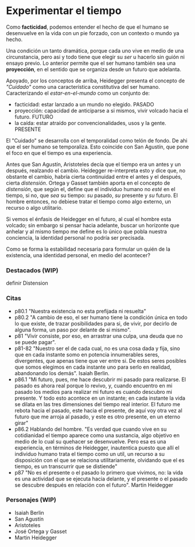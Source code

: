 # Experimentar el tiempo
Como **facticidad**, podemos entender el hecho de que el humano se desenvuelve en la vida con un pie forzado, con un contexto o mundo ya hecho.

Una condición un tanto dramática, porque cada uno vive en medio de una circunstancia, pero asi y todo tiene que elegir su *ser* u hacerlo sin guión ni ensayo previo. Lo anterior permite que el ser humano también sea una **proyección**, en el sentido que se organiza desde un futuro que adelanta.

<!-- cuando quien vive la vida, mira hacia atrás, lo hace con una sombre de culpa o deuda., y es que sabe que cuando eligió algo, nego todas las otras posibilidades. Elegir es perder. Vivir consiste en arrastrar una culpa que no se puede pagar. -->

Apoyado, por los conceptos de arriba, Heidegger presenta el concepto de *"Cuidado"* como una característica constitutiva del ser humano. Caracterizando el *estar-en-el-mundo* como un conjunto de:
- facticidad: estar lanzado a un mundo no elegido. PASADO
- proyección: capacidad de anticiparse a si mismos, vivir volcado hacia el futuro. FUTURO
- la caída: estar atraído por convencionalidades, usos y la gente. PRESENTE

El "Cuidado" se desarrolla con el temporalidad como telón de fondo. De ahi que el ser humano se temporaliza. Esto coincide con San Agustín, que pone el foco en que el tiempo es una experiencia.

Antes que San Agustín, Aristoteles decía que el tiempo era un antes y un después, realzando el cambio. Heidegger re-interpreta esto y dice que, no obstante el cambio, habría cierta continuidad entre el antes y el después, cierta *distensión*. Ortega y Gasset también aporta en el concepto de *distensión*, que según el, define que el individuo humano no *esté* en el tiempo, si no, que *sea* su tiempo: *su* pasado, *su* presente y *su* futuro. El hombre entonces, no debiese tratar el tiempo como algo externo, un recurso o algo utilitario.

Si vemos el énfasis de Heidegger en el futuro, al cual el hombre esta volcado; sin embargo si pensar hacia adelante, buscar un horizonte que anhelar y al mismo tiempo me define es lo único que pobla nuestra conciencia, la identidad personal no podría ser precisada.

Como se forma la estabilidad necesaria para formular un quién de la existencia, una identidad personal, en medio del acontecer?

### Destacados (WIP)
definir Distension

### Citas
- p80.1 "Nuestra existencia no esta prefijada ni resuelta" 
- p80.2 "A cambio de eso, el ser humano tiene la condición única en todo lo que existe, de trazar posibilidades para si, de vivir, por decirlo de alguna forma, un paso por delante de si mismo".
- p81 "Vivir consiste, por eso, en arrastrar una culpa, una deuda que no se puede pagar".
- p81-82 "Nuestro ser el de cada cual, no es una cosa dada y fija, sino que en cada instante somo en potencia innumerables seres, divergentes, que apenas tiene que ver entre si. De estos seres posibles que somos elegimos en cada instante uno para serlo en realidad, abandonando los demás". Isaiah Berlin.
- p86.1 "Mi futuro, pues, me hace descubrir mi pasado para realizarse. El pasado es ahora real porque lo revivo, y, cuando encuentro en mi pasado los medios para realizar mi futuro es cuando descubro mi presente. Y todo esto acontece en un instante; en cada instante la vida se dilata en las tres dimensiones del tiempo real interior. El futuro me rebota hacia el pasado, este hacia el presente, de aquí voy otra vez al futuro que me arroja al pasado, y este es otro presente, en un eterno girar"
- p86.2 Hablando del hombre. "Es verdad que cuando vive en su cotidianidad el tiempo aparece como una sustancia, algo objetivo en medio de lo cual su quehacer se desenvuelve. Pero esa es una experiencia, en términos de Heidegger, inautentica puesto que allí el individuo humano trata el tiempo como un util, un recurso a su disposición con el que se relaciona utilitariamente, olvidando que el es tiempo, es un transcurrir que se distiende"
- p87 "No es el presente o el pasado lo primero que vivimos, no: la vida es una actividad que se ejecuta hacia delante, y el presente o el pasado se descubre después en relación con el futuro". Martin Heidegger


### Personajes (WIP)
- Isaiah Berlin
- San Agustín
- Aristoteles
- José Ortega y Gasset
- Martin Heidegger

